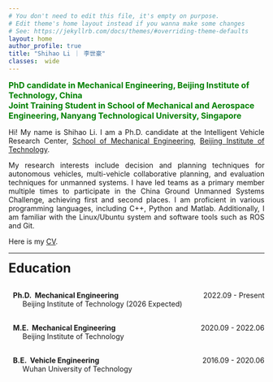 ```yaml
---
# You don't need to edit this file, it's empty on purpose.
# Edit theme's home layout instead if you wanna make some changes
# See: https://jekyllrb.com/docs/themes/#overriding-theme-defaults
layout: home
author_profile: true
title: "Shihao Li ｜ 李世豪"
classes:  wide
---
```


<head>
    <!-- Required meta tags -->
    <meta charset="utf-8">
    <meta name="viewport" content="width=device-width, initial-scale=1, shrink-to-fit=no">
  <link rel="stylesheet" href="https://cdnjs.cloudflare.com/ajax/libs/font-awesome/6.0.0/css/all.min.css" integrity="sha384-GLhlTQ8iKt6Ua6z97FfqGJCYwnq9RtoZnD0Z2RpfjkFfL1RvH4FFgZY5KaFbF5+J" crossorigin="anonymous">
  <style>
        .justified-text {
            text-align: justify;
        }
        .container {
            display: flex;
            justify-content: space-between;
        }
        .university {
            margin-bottom: 30px;
        }
        .subtitle {
            margin-bottom: 30px;
            font-size: 25px;
            font-weight: bold;
        }
    </style>
</head>

  <font color=green size=3><strong>PhD candidate in Mechanical Engineering, Beijing Institute of Technology, China<br>Joint Training Student in School of Mechanical and Aerospace Engineering, Nanyang Technological University, Singapore</strong></font>
  <div class="justified-text">
        <p>Hi! My name is Shihao Li. I am a Ph.D. candidate at the Intelligent Vehicle Research Center, <a href="https://me.bit.edu.cn/">School of Mechanical Engineering</a>, <a href="https://www.bit.edu.cn/">Beijing Institute of Technology</a>.</p>
        <p>My research interests include decision and planning techniques for autonomous vehicles, multi-vehicle collaborative planning, and evaluation techniques for unmanned systems. I have led teams as a primary member multiple times to participate in the China Ground Unmanned Systems Challenge, achieving first and second places. I am proficient in various programming languages, including C++, Python and Matlab. Additionally, I am familiar with the Linux/Ubuntu system and software tools such as ROS and Git.</p>
        <p>Here is my <a href="{{ site.baseurl }}/assets/pdf/CV.pdf">CV</a>.</p>
  </div>
  
  ---
  <div class="subtitle">Education</div>

  <div class="container">
    <div class="left-align"><i class="fas fa-graduation-cap"></i><strong>&nbsp;&nbsp;&thinsp;Ph.D. &nbsp;Mechanical Engineering</strong></div>
    <div class="right-align">2022.09&nbsp;-&nbsp;Present</div>
  </div>
  <div class="university">&nbsp;&nbsp;&nbsp;&nbsp;&nbsp;&nbsp;&nbsp;Beijing Institute of Technology (2026 Expected)</div>

  <div class="container">
    <div class="left-align"><i class="fas fa-graduation-cap"></i><strong>&nbsp;&nbsp;&thinsp;M.E. &nbsp;Mechanical Engineering</strong></div>
    <div class="right-align">2020.09&nbsp;-&nbsp;2022.06</div>
  </div>
  <div class="university">&nbsp;&nbsp;&nbsp;&nbsp;&nbsp;&nbsp;&nbsp;Beijing Institute of Technology</div>

  <div class="container">
    <div class="left-align"><i class="fas fa-graduation-cap"></i><strong>&nbsp;&nbsp;&thinsp;B.E. &nbsp;Vehicle Engineering</strong></div>
    <div class="right-align">2016.09&nbsp;-&nbsp;2020.06</div>
  </div>
  <div class="university">&nbsp;&nbsp;&nbsp;&nbsp;&nbsp;&nbsp;&nbsp;Wuhan University of Technology</div>